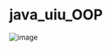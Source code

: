 # java_uiu_OOP

![image](https://github.com/parvezhossainme/java_uiu_OOP/assets/108608854/b41a161a-af8f-4172-9137-3f67553d495f)
